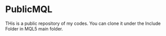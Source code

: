 # PublicMQL
THis is a public repository of my codes. You can clone it under the Include Folder in MQL5 main folder.
